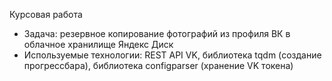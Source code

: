 Курсовая работа
- Задача: резервное копирование фотографий из профиля ВК в облачное хранилище Яндекс Диск
- Используемые технологии: REST API VK, библиотека tqdm (создание прогрессбара), библиотека configparser (хранение VK токена)
